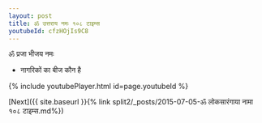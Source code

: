 ```yaml
---
layout: post
title: ॐ उत्तराय नमः १०८ टाइम्स
youtubeId: cfzHOjIs9C8
---
```

 
 
 ॐ प्रजा भीजय नमः  
 
 -  नागरिकों का बीज कौन है 
 
  
 
  
 
 
 
 
 
 


{% include youtubePlayer.html id=page.youtubeId %}
 
[Next]({{ site.baseurl }}{% link  split2/_posts/2015-07-05-ॐ लोकसारंगाया नामा १०८ टाइम्स.md%})
 
